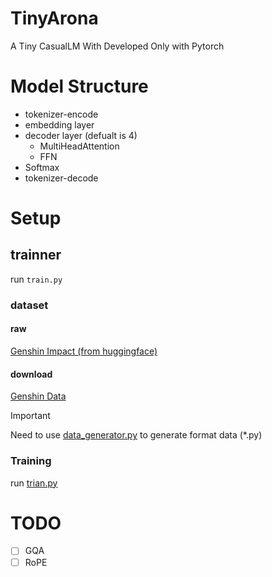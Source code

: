 # TinyArona
A Tiny CasualLM With Developed Only with Pytorch


# Model Structure
- tokenizer-encode
- embedding layer
- decoder layer (defualt is 4)
  - MultiHeadAttention
  - FFN
- Softmax
- tokenizer-decode

# Setup
## trainner
run `train.py` 
### dataset

#### raw

[Genshin Impact (from huggingface)](https://huggingface.co/datasets/simon3000/genshin-voice)

#### download

[Genshin Data](https://drive.google.com/file/d/1gCua0vShgr1_xG2WOImsu6-PrSzLRFvr/view?usp=sharing)

> [!IMPORTANT]
> Need to use [data_generator.py](./tools/data_generator.py) to generate format data (*.py)


### Training

run [trian.py](./trainer.py)


# TODO
- [ ] GQA
- [ ] RoPE
